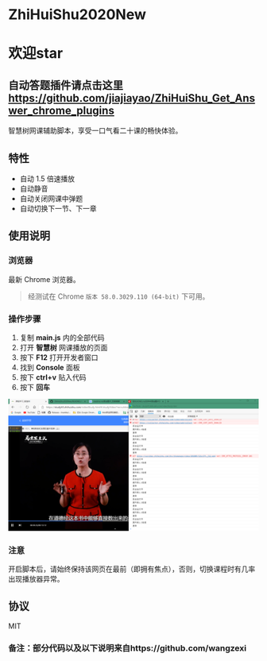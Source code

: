 # ZhiHuiShu2020New
# 欢迎star
## 自动答题插件请点击这里 https://github.com/jiajiayao/ZhiHuiShu_Get_Answer_chrome_plugins

智慧树网课辅助脚本，享受一口气看二十课的畅快体验。

## 特性

- 自动 1.5 倍速播放
- 自动静音
- 自动关闭网课中弹题
- 自动切换下一节、下一章

## 使用说明

### 浏览器

最新 Chrome 浏览器。

> 经测试在 Chrome `版本 58.0.3029.110 (64-bit)` 下可用。

### 操作步骤

1. 复制 **main.js** 内的全部代码
2. 打开 **智慧树** 网课播放的页面
3. 按下 **F12** 打开开发者窗口
4. 找到 **Console** 面板
5. 按下 **ctrl+v** 贴入代码
6. 按下 **回车**

![img](img.png)

### 注意

开启脚本后，请始终保持该网页在最前（即拥有焦点），否则，切换课程时有几率出现播放器异常。


## 协议

MIT


### 备注：部分代码以及以下说明来自https://github.com/wangzexi
